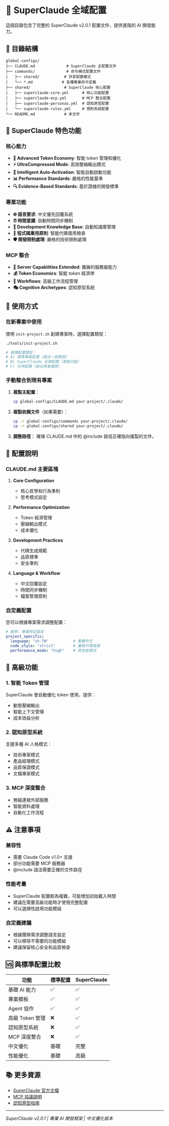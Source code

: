 # 🌟 SuperClaude 全域配置

這個目錄包含了完整的 SuperClaude v2.0.1 配置文件，提供進階的 AI 開發能力。

## 📁 目錄結構

```
global-configs/
├── CLAUDE.md              # SuperClaude 主配置文件
├── commands/              # 命令模式配置文件
│   ├── shared/           # 共享配置模式
│   └── *.md             # 各種專業命令定義
├── shared/               # SuperClaude 核心配置
│   ├── superclaude-core.yml      # 核心功能配置
│   ├── superclaude-mcp.yml       # MCP 整合配置
│   ├── superclaude-personas.yml  # 認知原型配置
│   └── superclaude-rules.yml     # 規則系統配置
└── README.md             # 本文件
```

## 🚀 SuperClaude 特色功能

### 核心能力
- **🧠 Advanced Token Economy**: 智能 token 管理和優化
- **⚡ UltraCompressed Mode**: 高效壓縮輸出模式
- **🎯 Intelligent Auto-Activation**: 智能自動啟動功能
- **📊 Performance Standards**: 嚴格的性能基準
- **🔍 Evidence-Based Standards**: 基於證據的開發標準

### 專業功能
- **🌐 語言要求**: 中文優先回覆系統
- **⏰ 時間意識**: 自動時間同步機制
- **📝 Development Knowledge Base**: 自動知識庫管理
- **🔄 程式碼重用原則**: 智能代碼復用檢查
- **🛡️ 開發限制處理**: 嚴格的技術限制處理

### MCP 整合
- **🔌 Server Capabilities Extended**: 擴展的服務器能力
- **💰 Token Economics**: 智能 token 經濟學
- **🔄 Workflows**: 高級工作流程管理
- **🎭 Cognitive Archetypes**: 認知原型系統

## 📖 使用方式

### 在新專案中使用

使用 `init-project.sh` 創建專案時，選擇配置類型：

```bash
./tools/init-project.sh

# 選擇配置類型：
# A) 標準專案配置（適合一般開發）
# B) SuperClaude 全域配置（高級功能）
# C) 合併配置（結合兩者優勢）
```

### 手動整合到現有專案

1. **複製主配置**：
   ```bash
   cp global-configs/CLAUDE.md your-project/.claude/
   ```

2. **複製依賴文件**（如果需要）：
   ```bash
   cp -r global-configs/commands your-project/.claude/
   cp -r global-configs/shared your-project/.claude/
   ```

3. **調整路徑**：
   確保 CLAUDE.md 中的 @include 路徑正確指向複製的文件。

## 🎯 配置說明

### CLAUDE.md 主要區塊

1. **Core Configuration**
   - 核心哲學和行為準則
   - 思考模式設定

2. **Performance Optimization**
   - Token 經濟管理
   - 壓縮輸出模式
   - 成本優化

3. **Development Practices**
   - 代碼生成規範
   - 品質標準
   - 安全準則

4. **Language & Workflow**
   - 中文回覆設定
   - 時間同步機制
   - 檔案管理原則

### 自定義配置

您可以根據專案需求調整配置：

```yaml
# 範例：專案特定設定
project_specific:
  language: "zh-TW"           # 繁體中文
  code_style: "strict"        # 嚴格代碼風格
  performance_mode: "high"    # 高性能模式
```

## 🔧 高級功能

### 1. 智能 Token 管理
SuperClaude 會自動優化 token 使用，提供：
- 動態壓縮輸出
- 智能上下文管理
- 成本效益分析

### 2. 認知原型系統
支援多種 AI 人格模式：
- 技術專家模式
- 產品經理模式
- 品質保證模式
- 文檔專家模式

### 3. MCP 深度整合
- 無縫連接外部服務
- 智能資料處理
- 自動化工作流程

## ⚠️ 注意事項

### 兼容性
- 需要 Claude Code v1.0+ 支援
- 部分功能需要 MCP 服務器
- @include 語法需要正確的文件路徑

### 性能考量
- SuperClaude 配置較為複雜，可能增加初始載入時間
- 建議在需要高級功能時才使用完整配置
- 可以選擇性啟用功能模組

### 自定義建議
- 根據團隊需求調整語言設定
- 可以移除不需要的功能模組
- 建議保留核心安全和品質檢查

## 🆚 與標準配置比較

| 功能 | 標準配置 | SuperClaude |
|------|----------|-------------|
| 基礎 AI 能力 | ✅ | ✅ |
| 專案模板 | ✅ | ✅ |
| Agent 協作 | ✅ | ✅ |
| 高級 Token 管理 | ❌ | ✅ |
| 認知原型系統 | ❌ | ✅ |
| MCP 深度整合 | ❌ | ✅ |
| 中文優化 | 基礎 | 完整 |
| 性能優化 | 基礎 | 高級 |

## 📚 更多資源

- [SuperClaude 官方文檔](https://github.com/your-repo/superclaude)
- [MCP 協議說明](https://modelcontextprotocol.io/)
- [認知原型指南](https://docs.anthropic.com/claude/docs)

---

*SuperClaude v2.0.1 | 專業 AI 開發框架 | 中文優化版本*